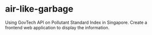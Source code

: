 # air-like-garbage
Using GovTech API on Pollutant Standard Index in Singapore. Create a frontend web application to display the information.
